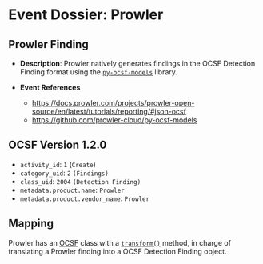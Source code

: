 # Event Dossier: Prowler

## Prowler Finding
- **Description**: Prowler natively generates findings in the OCSF Detection Finding format using the [`py-ocsf-models`](https://github.com/prowler-cloud/py-ocsf-models) library.

- **Event References**
  - https://docs.prowler.com/projects/prowler-open-source/en/latest/tutorials/reporting/#json-ocsf
  - https://github.com/prowler-cloud/py-ocsf-models

## OCSF Version 1.2.0
 - `activity_id`: `1` (`Create`)
 - `category_uid`: `2` `(Findings)`
 - `class_uid`: `2004` `(Detection Finding)`
 - `metadata.product.name`: `Prowler`
 - `metadata.product.vendor_name`: `Prowler`

## Mapping

Prowler has an [OCSF](https://github.com/prowler-cloud/prowler/blob/70fdc2693ed4d5c64bddcdb52b0ce3a491a5220c/prowler/lib/outputs/ocsf/ocsf.py#L26) class with a [`transform()`](https://github.com/prowler-cloud/prowler/blob/70fdc2693ed4d5c64bddcdb52b0ce3a491a5220c/prowler/lib/outputs/ocsf/ocsf.py#L47) method, in charge of translating a Prowler finding into a OCSF Detection Finding object.
